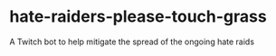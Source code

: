 # hate-raiders-please-touch-grass
A Twitch bot to help mitigate the spread of the ongoing hate raids 
